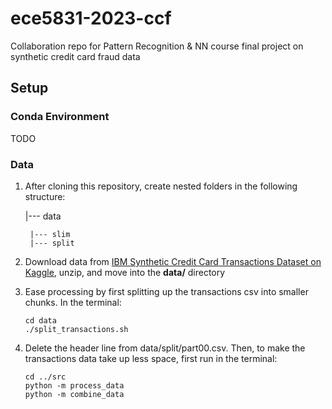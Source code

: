 # ece5831-2023-ccf
Collaboration repo for Pattern Recognition &amp; NN course final project on synthetic credit card fraud data

## Setup

### Conda Environment

TODO

### Data

1) After cloning this repository, create nested folders in the following structure:

    |--- data

        |--- slim
        |--- split

2) Download data from [IBM Synthetic Credit Card Transactions Dataset on Kaggle](https://www.kaggle.com/datasets/ealtman2019/credit-card-transactions), unzip, and move into the **data/** directory

3) Ease processing by first splitting up the transactions csv into smaller chunks. In the terminal:
    ```
    cd data
    ./split_transactions.sh
    ```

4) Delete the header line from data/split/part00.csv. Then, to make the transactions data take up less space, first run in the terminal:
    ```
    cd ../src
    python -m process_data
    python -m combine_data
    ```
